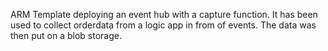 ARM Template deploying an event hub with a capture function. It has been used to collect orderdata from a logic app in from of events. The data was then 
put on a blob storage.
